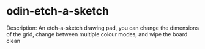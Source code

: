 # odin-etch-a-sketch

Description:
  An etch-a-sketch drawing pad, you can change the dimensions of the grid, change between multiple colour modes, and wipe the board clean
